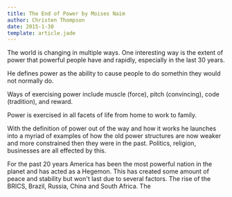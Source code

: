 ```yaml
---
title: The End of Power by Moises Naim
author: Christen Thompson
date: 2015-1-30
template: article.jade 
---
```


The world is changing in multiple ways. One interesting way is the extent of power that powerful people have and rapidly, especially in the last 30 years.

<span class="more"></span>

He defines power as the ability to cause people to do somethin they would not normally do.

Ways of exercising power include muscle (force), pitch (convincing), code (tradition), and reward.

Power is exercised in all facets of life from home to work to family. 

With the definition of power out of the way and how it works he launches into a myriad of examples of how the old power structures are now weaker and more constrained then they were in the past.  Politics, religion, businesses are all effected by this.

For the past 20 years America has been the most powerful nation in the planet and has acted as a Hegemon.  This has created some amount of peace and stability but won't last due to several factors.  The rise of the BRICS,  Brazil, Russia, China and South Africa.  The 
